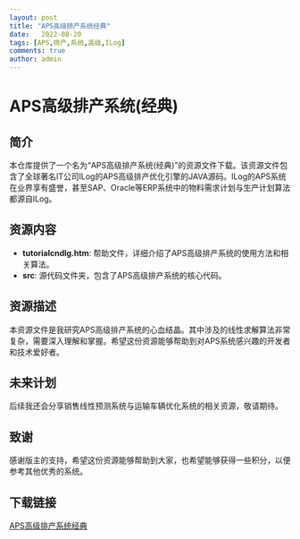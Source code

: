 ```yaml
---
layout: post
title: "APS高级排产系统经典"
date:   2022-08-20
tags: [APS,排产,系统,高级,ILog]
comments: true
author: admin
---
```

# APS高级排产系统(经典)

## 简介
本仓库提供了一个名为“APS高级排产系统(经典)”的资源文件下载。该资源文件包含了全球著名IT公司ILog的APS高级排产优化引擎的JAVA源码。ILog的APS系统在业界享有盛誉，甚至SAP、Oracle等ERP系统中的物料需求计划与生产计划算法都源自ILog。

## 资源内容
- **tutorialcndlg.htm**: 帮助文件，详细介绍了APS高级排产系统的使用方法和相关算法。
- **src**: 源代码文件夹，包含了APS高级排产系统的核心代码。

## 资源描述
本资源文件是我研究APS高级排产系统的心血结晶。其中涉及的线性求解算法非常复杂，需要深入理解和掌握。希望这份资源能够帮助到对APS系统感兴趣的开发者和技术爱好者。

## 未来计划
后续我还会分享销售线性预测系统与运输车辆优化系统的相关资源，敬请期待。

## 致谢
感谢版主的支持，希望这份资源能够帮助到大家，也希望能够获得一些积分，以便参考其他优秀的系统。

## 下载链接

[APS高级排产系统经典](https://pan.quark.cn/s/281b0b3c620e)